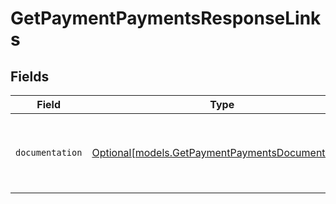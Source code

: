 # GetPaymentPaymentsResponseLinks


## Fields

| Field                                                                                            | Type                                                                                             | Required                                                                                         | Description                                                                                      |
| ------------------------------------------------------------------------------------------------ | ------------------------------------------------------------------------------------------------ | ------------------------------------------------------------------------------------------------ | ------------------------------------------------------------------------------------------------ |
| `documentation`                                                                                  | [Optional[models.GetPaymentPaymentsDocumentation]](../models/getpaymentpaymentsdocumentation.md) | :heavy_minus_sign:                                                                               | The URL to the generic Mollie API error handling guide.                                          |
